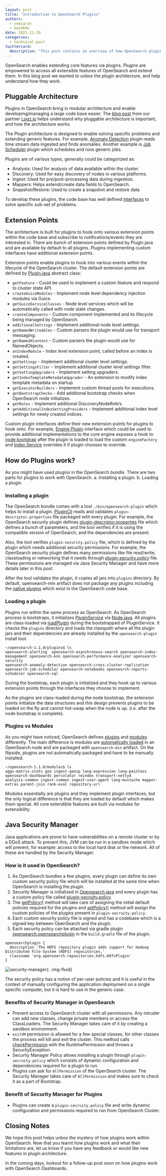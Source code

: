 ```yaml
---
layout: post
title: "Introduction to OpenSearch Plugins"
authors: 
  - vemsarat
  - kazabdu
date: 2021-11-29
categories:
  - technical-post
twittercard:
  description: "This post contains an overview of how OpenSearch plugins are loaded and interact with Java Security Manager."
---
```



OpenSearch enables extending core features via plugins. Plugins are empowered to access all extensible features of OpenSearch and extend them. In this blog post we wanted to unbox the plugin architecture, and help understand how they work.


## Pluggable Architecture

Plugins in OpenSearch bring in modular architecture and enable developing/managing a large code base easier. The [blog post](https://logz.io/blog/opensearch-plugins/) from our partner [Logz.io](http://logz.io/) helps understand why pluggable architecture is important, and how the architecture works. 

The Plugin architecture is designed to enable solving specific problems and extending generic features. For example, [Anomaly Detection](https://github.com/opensearch-project/anomaly-detection) plugin reads time stream data ingested and finds anomalies. Another example is [Job Scheduler](https://github.com/opensearch-project/job-scheduler) plugin which schedules and runs generic jobs. 

Plugins are of various types, generally could be categorized as:


* Analysis: Used for analysis of data available within the cluster. 
* Discovery: Used for easy discovery of nodes in various platforms.
* Ingest: Used for pre/post-processing data during ingestion.
* Mappers: Helps extend/create data fields to OpenSearch.
* Snapshot/Restore: Used to create a snapshot and restore data

To develop these plugins, the code base has well defined [interfaces](https://github.com/opensearch-project/OpenSearch/tree/main/server/src/main/java/org/opensearch/plugins) to solve specific sub-set of problems. 


## Extension Points

The architecture is built for plugins to hook onto various extension points within the code base and subscribe to notifications/events they are interested in. There are bunch of extension points defined by Plugin.java and are available by default to all plugins. Plugins implementing custom interfaces have additional extension points.  

Extension points enable plugins to hook into various events within the lifecycle of the OpenSearch cluster. 
The default extension points are defined by [Plugin.java](https://github.com/opensearch-project/OpenSearch/blob/main/server/src/main/java/org/opensearch/plugins/Plugin.java#L90) abstract class:


* `getFeature` - Could be used to implement a custom feature and respond to cluster state API.
* `createGuiceModules` - Implement node level dependency injection modules via Guice.
* `getGuiceServiceClasses` - Node level services which will be automatically called with node state changes.
* `createComponents` - Custom component implemented and its lifecycle being managed by OpenSearch.
* `additionalSettings` - Implement additional node level settings.
* `getNamedWriteables` - Custom parsers the plugin would use for transport messaging.
* `getNamedXContent` - Custom parsers the plugin would use for NamedObjects.
* `onIndexModule` - Index level extension point, called before an index is created.
* `getSettings` - Implement additional cluster level settings.
* `getSettingsFilter` - Implement additional cluster level settings filter. 
* `getSettingUpgraders` - Implement setting upgraders. 
* `getIndexTemplateMetadataUpgrader` - An extension to modify index template metadata on startup.
* `getExecutorBuilders` - Implement custom thread pools for executions.
* `getBootstrapChecks` - Add additional bootstrap checks when OpenSearch node initializes.
* `getRoles` - Implement additional DiscoveryNodeRole’s.
* `getAdditionalIndexSettingProviders` - Implement additional index level settings for newly created indices.

Custom plugin interfaces define their new extension points for plugins to hook onto. For example, [Engine Plugin](https://github.com/opensearch-project/OpenSearch/blob/main/server/src/main/java/org/opensearch/plugins/EnginePlugin.java) interface which could be used to provide additional implementations to the core engine exposes a hook to [node bootstrap](https://github.com/opensearch-project/OpenSearch/blob/main/server/src/main/java/org/opensearch/node/Node.java#L577) after the plugin is loaded to load the custom `engineFactory` and [Index Service](https://github.com/opensearch-project/OpenSearch/blob/main/server/src/main/java/org/opensearch/indices/IndicesService.java#L763) overrides it if plugin chooses to override. 


## How do Plugins work?

As you might have used plugins in the OpenSearch bundle. There are two parts for plugins to work with OpenSearch. 
a. Installing a plugin.
b. Loading a plugin

### Installing a plugin

The OpenSearch bundle comes with a tool `./bin/opensearch-plugin` which helps to install a plugin. [PluginCli](https://github.com/opensearch-project/OpenSearch/blob/main/distribution/tools/plugin-cli/src/main/java/org/opensearch/plugins/PluginCli.java) reads and validates `plugin-descriptor.properties` file packaged with every plugin. For example, the OpenSearch security plugin defines [plugin-descriptor.properties](https://github.com/opensearch-project/security/blob/main/plugin-descriptor.properties) file which defines a bunch of parameters, and the tool verifies if it is using the compatible version of OpenSearch, and the dependencies are present. 

Also, the tool verifies `plugin-security.policy` file, which is defined by the plugin which needs additional security permissions. For example, the OpenSearch security plugin defines many permissions like file read/write, classloading or networking that it needs through [plugin-security.policy](https://github.com/opensearch-project/security/blob/main/plugin-security.policy) file. These permissions are managed via Java Security Manager and have more details later in this post.

After the tool validates the plugin, it copies all jars into `plugins` directory.
By default, opensearch-min artifact does not package any plugins including the [native plugins](https://github.com/opensearch-project/OpenSearch/tree/main/plugins) which exist in the OpenSearch code base.


### Loading a plugin

Plugins run within the same process as OpenSearch. As OpenSearch process is bootstraps, it initializes [PluginService](https://github.com/opensearch-project/OpenSearch/blob/main/server/src/main/java/org/opensearch/plugins/PluginsService.java#L124) via [Node.java](https://github.com/opensearch-project/OpenSearch/blob/main/server/src/main/java/org/opensearch/node/Node.java#L392). All plugins are class-loaded via [loadPlugin](https://github.com/opensearch-project/OpenSearch/blob/main/server/src/main/java/org/opensearch/plugins/PluginsService.java#L765:20) during the bootstrapped of PluginService. 
It checks the  `plugins` directory and loads the classpath where all the plugin jars and their dependencies are already installed by the `opensearch-plugin` install tool.

```
~/opensearch-1.1.0/plugins$ ls
opensearch-alerting  opensearch-asynchronous-search opensearch-index-management opensearch-knn opensearch-performance-analyzer opensearch-security
opensearch-anomaly-detection opensearch-cross-cluster-replication opensearch-job-scheduler opensearch-notebooks opensearch-reports-scheduler opensearch-sql
```

During the bootstrap, each plugin is initialized and they hook up to various extension points through the interfaces they choose to implement. 

As the plugins are class-loaded during the node bootstrap, the extension points initialize the data structures and this design prevents plugins to be loaded on the fly and cannot hot-swap when the node is up. (i.e. after the node bootstrap is complete). 

### Plugins vs Modules

As you might have noticed, OpenSearch defines [plugins](https://github.com/opensearch-project/OpenSearch/tree/main/plugins) and [modules](https://github.com/opensearch-project/OpenSearch/tree/main/modules) differently. The main difference is modules are [automatically loaded](https://github.com/opensearch-project/OpenSearch/blob/main/server/src/main/java/org/opensearch/plugins/PluginsService.java#L163) in an OpenSearch node and are packaged with `opensearch-min` artifact. On the flipside, plugins are not automatically packaged and have to be manually installed.


```
~/opensearch-1.1.0/modules$ ls
aggs-matrix-stats geo ingest-geoip lang-expression lang-painless opensearch-dashboards percolator reindex transport-netty4
analysis-common ingest-common ingest-user-agent lang-mustache mapper-extras parent-join rank-eval repository-url
```

Modules essentially are plugins and they implement plugin interfaces, but the only logical difference is that they are loaded by default which makes them special. All core extendible features are built via modules for extensibility.


## Java Security Manager

Java applications are prone to have vulnerabilities on a remote cluster or by a DDoS attack. To prevent this, JVM can be run in a sandbox mode which will prevent, for example: access to the local hard disk or the network. All of these are handled by the Security Manager.

### How is it used in OpenSearch?

1. As OpenSearch bundles a few plugins, every plugin can define its own custom security policy file which will be installed at the same time when OpenSearch is installing the plugin.
2. Security Manager is initialized in [Opensearch.java](https://github.com/opensearch-project/OpenSearch/blob/main/server/src/main/java/org/opensearch/bootstrap/OpenSearch.java#L91) and every plugin has a custom policy file called [plugin-secruity.policy](https://github.com/opensearch-project/anomaly-detection/blob/main/src/main/plugin-metadata/plugin-security.policy).
3. The [getPolicy()](https://github.com/opensearch-project/OpenSearch/blob/main/server/src/main/java/org/opensearch/bootstrap/OpenSearchPolicy.java#L77-L79) method will take care of assigning the initial default policies required for the plugins and [setPolicy()](https://github.com/opensearch-project/OpenSearch/blob/main/server/src/main/java/org/opensearch/bootstrap/Security.java#L134) method will assign the custom policies of the plugins present in `plugin-secruity.policy`. 
4. Each custom security policy file is signed and has a codebase which is a signed key between OpenSearch and the plugin.
5. Each security policy can be attached via gradle plugin [opensearch.opensearchplugin](https://github.com/opensearch-project/anomaly-detection/blob/main/build.gradle#L94) in the `build.gradle` file of the plugin. 

```
opensearchplugin {
  description 'The HDFS repository plugin adds support for Hadoop Distributed File-System (HDFS) repositories.'
  classname 'org.opensearch.repositories.hdfs.HdfsPlugin'
}
```

![security-manager](/assets/media/blog-images/2021-11-29-plugins-intro/security_manager.jpg){: .img-fluid}  


The security policy has a notion of per-user policies and it is useful in the context of manually configuring the application deployment on a single specific computer, but it is hard to use in the generic case.

### **Benefits of Security Manager in OpenSearch**

* Prevent access to OpenSearch cluster with all permissions. Any intruder can add new classes, change private members or access the ClassLoaders. The Security Manager takes care of it by creating a sandbox environment.
* `exitVM` permission is allowed for a few special classes, for other classes the process will kill and exit the cluster. This method calls [checkPermission](https://github.com/opensearch-project/OpenSearch/blob/main/server/src/main/java/org/opensearch/bootstrap/OpenSearch.java#L94) with the RuntimePermission and throws a SecurityException.
* Security Manager Policy allows installing a plugin through `plugin-secruity.policy` which consists of dynamic configuration and dependencies required for a plugin to run.
* Plugins can ask for `AllPermission` of the OpenSearch cluster. The Security Manager takes care of `AllPermission` and makes sure to check it as a part of Bootstrap.

### **Benefit of Security Manager for Plugins**

* Plugins can create a `plugin-secruity.policy` file and write dynamic configuration and permissions required to run from OpenSearch Cluster.

## Closing Notes

We hope this post helps unbox the mystery of how plugins work within OpenSearch. Now that you learnt how plugins work and what their limitations are, let us know if you have any feedback or would like new features in plugin architecture.

In the coming days, lookout for a follow-up post soon on how plugins work with OpenSearch Dashboards. 
